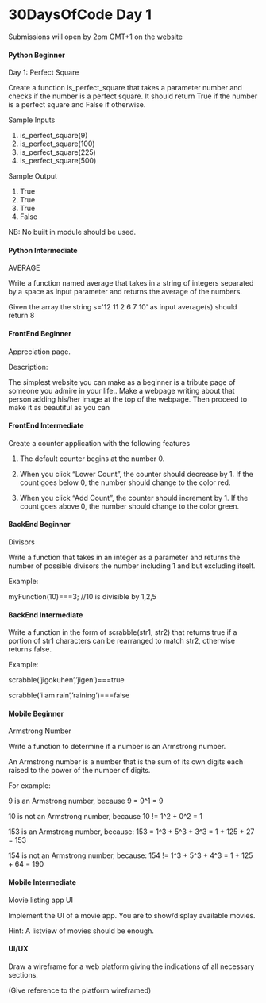 # 30DaysOfCode Day 1

Submissions will open by 2pm GMT+1 on the [website](30daysofcode.xyz)

#### Python Beginner

Day 1: Perfect Square

 Create a function is_perfect_square that takes a parameter number and checks if the number is a perfect square. It should return True if the number is a perfect square and False if otherwise.

Sample Inputs

1) is_perfect_square(9)
2) is_perfect_square(100)
3) is_perfect_square(225)
4) is_perfect_square(500)

Sample Output

1) True
2) True
3) True
4) False

NB: No built in module should be used.


#### Python Intermediate

AVERAGE

Write a function named average that takes in a string of 
integers separated by a space as input parameter and returns the average of the numbers.

Given the array the string s='12 11 2 6 7 10' as input
average(s) should return 8 

#### FrontEnd Beginner

Appreciation page.

Description:

The simplest website you
can make as a beginner is a
tribute page of someone you
admire in your life.. Make a
webpage writing about that
person adding his/her
image at the top of the
webpage. Then proceed to make it as beautiful as you can

#### FrontEnd Intermediate

Create a counter application with the following features

1. The default counter begins at the number 0.

2. When you click “Lower Count”, the counter should decrease by 1.  If the count goes below 0, the number should change to the color red.

3. When you click “Add Count”, the counter should increment by 1. If the count goes above 0, the number should change to the color green.

#### BackEnd Beginner

Divisors

Write a function that takes in an integer as a parameter and returns the number of possible divisors the number including 1 and but excluding itself.

Example:

myFunction(10)===3; //10 is divisible by 1,2,5

#### BackEnd Intermediate

Write a function in the form of scrabble(str1, str2) that returns true if a portion of str1 characters can be rearranged to match str2, otherwise returns false.

Example:

scrabble(‘jigokuhen’,’jigen’)===true

scrabble(‘i am rain’,’raining’)===false

#### Mobile Beginner

Armstrong Number

Write a function to determine if a number is an Armstrong number.

An Armstrong number is a number that is the sum of its own digits each raised to the power of the number of digits.

For example:

9 is an Armstrong number, because 9 = 9^1 = 9

10 is not an Armstrong number, because 10 != 1^2 + 0^2 = 1

153 is an Armstrong number, because: 153 = 1^3 + 5^3 + 3^3 = 1 + 125 + 27 = 153

154 is not an Armstrong number, because: 154 != 1^3 + 5^3 + 4^3 = 1 + 125 + 64 = 190

#### Mobile Intermediate

Movie listing app UI

Implement the UI of a movie app. You are to show/display available movies.

Hint: A listview of movies should be enough.

#### UI/UX

Draw a wireframe for a web platform giving the indications of all necessary sections.

(Give reference to the platform wireframed)  


